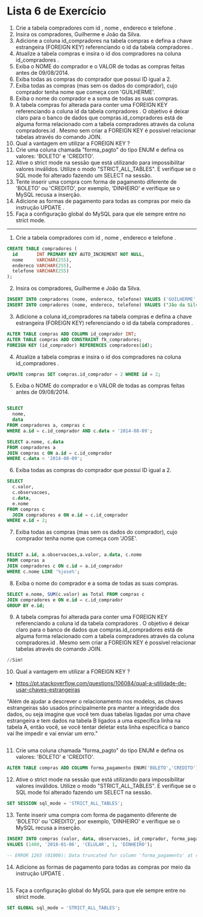 # Lista 6 de Exercício

1. Crie a tabela compradores com id , nome , endereco e telefone .
2. Insira os compradores, Guilherme e João da Silva.
3. Adicione a coluna id_compradores na tabela compras e defina a chave estrangeira (FOREIGN KEY) referenciando o id da tabela compradores .
4. Atualize a tabela compras e insira o id dos compradores na coluna id_compradores .
5. Exiba o NOME do comprador e o VALOR de todas as compras feitas antes de 09/08/2014.
6. Exiba todas as compras do comprador que possui ID igual a 2.
7. Exiba todas as compras (mas sem os dados do comprador), cujo comprador tenha nome que começa com 'GUILHERME'.
8. Exiba o nome do comprador e a soma de todas as suas compras.
9. A tabela compras foi alterada para conter uma FOREIGN KEY referenciando a coluna id da tabela compradores . O objetivo é deixar claro para o banco de dados que compras.id_compradores está de alguma forma relacionado com a tabela compradores através da coluna compradores.id . Mesmo sem criar a FOREIGN KEY é possível relacionar tabelas através do comando JOIN.
10. Qual a vantagem em utilizar a FOREIGN KEY ?
11. Crie uma coluna chamada "forma_pagto" do tipo ENUM e defina os valores: 'BOLETO' e 'CREDITO'.
12. Ative o strict mode na sessão que está utilizando para impossibilitar valores inválidos. Utilize o modo "STRICT_ALL_TABLES". E verifique se o SQL mode foi alterado fazendo um SELECT na sessão.
13. Tente inserir uma compra com forma de pagamento diferente de 'BOLETO' ou 'CREDITO', por exemplo, 'DINHEIRO' e verifique se o MySQL recusa a inserção.
14. Adicione as formas de pagamento para todas as compras por meio da instrução UPDATE .
15. Faça a configuração global do MySQL para que ele sempre entre no strict mode.

---

1. Crie a tabela compradores com id , nome , endereco e telefone .

```sql
CREATE TABLE compradores (
  id       INT PRIMARY KEY AUTO_INCREMENT NOT NULL,
  nome     VARCHAR(255),
  endereco VARCHAR(255),
  telefone VARCHAR(255)
);

```

2. Insira os compradores, Guilherme e João da Silva.

```sql
INSERT INTO compradores (nome, endereco, telefone) VALUES ('GUILHERME', 'Rua tal tal tal', '91887722');
INSERT INTO compradores (nome, endereco, telefone) VALUES ("Jão da Silva", 'Rua almirante tal', '81882233');

```

3. Adicione a coluna id_compradores na tabela compras e defina a chave estrangeira (FOREIGN KEY) referenciando o id da tabela compradores .

```sql
ALTER TABLE compras ADD COLUMN id_comprador INT;
ALTER TABLE compras ADD CONSTRAINT fk_compradores;
FOREIGN KEY (id_comprador) REFERENCES compradores(id);
```

4. Atualize a tabela compras e insira o id dos compradores na coluna id_compradores .

```sql
UPDATE compras SET compras.id_comprador = 2 WHERE id = 2;
```

5. Exiba o NOME do comprador e o VALOR de todas as compras feitas antes de 09/08/2014.

```sql

SELECT
  nome,
  data
FROM compradores a, compras c
WHERE a.id = c.id_comprador AND c.data < '2014-08-09';

SELECT a.nome, c.data
FROM compradores a
JOIN compras c ON a.id = c.id_comprador
WHERE c.data < '2014-08-09';

```

6. Exiba todas as compras do comprador que possui ID igual a 2.

```sql
SELECT
  c.valor,
  c.observacoes,
  c.data,
  e.nome
FROM compras c
  JOIN compradores e ON e.id = c.id_comprador
WHERE e.id = 2;
```

7. Exiba todas as compras (mas sem os dados do comprador), cujo comprador tenha nome que começa com 'JOSE'.

```sql

SELECT a.id, a.observacoes,a.valor, a.data, c.nome
FROM compras a
JOIN compradores c ON c.id = a.id_comprador
WHERE c.nome LIKE '%jose%';
```

8. Exiba o nome do comprador e a soma de todas as suas compras.

```sql
SELECT e.nome, SUM(c.valor) as Total FROM compras c
JOIN compradores e ON e.id = c.id_comprador
GROUP BY e.id;
```

9. A tabela compras foi alterada para conter uma FOREIGN KEY referenciando a coluna id da tabela compradores . O objetivo é deixar claro para o banco de dados que compras.id_compradores está de alguma forma relacionado com a tabela compradores através da coluna compradores.id . Mesmo sem criar a FOREIGN KEY é possível relacionar tabelas através do comando JOIN.

```sql
//Sim!  
```

10. Qual a vantagem em utilizar a FOREIGN KEY ?

- https://pt.stackoverflow.com/questions/106084/qual-a-utilidade-de-usar-chaves-estrangeiras

"Além de ajudar a descrever o relacionamento nos modelos, as chaves estrangeiras são usados principalmente pra manter a integridade dos dados, ou seja imagine que você tem duas tabelas ligadas por uma chave estrangeira e tem dados na tabela B ligados a uma especifica linha na tabela A, então você, se você tentar deletar esta linha especifica o banco vai lhe impedir e vai enviar um erro."

```sql

```
11. Crie uma coluna chamada "forma_pagto" do tipo ENUM e defina os valores: 'BOLETO' e 'CREDITO'.

```sql
ALTER TABLE compras ADD COLUMN forma_pagamento ENUM('BOLETO','CREDITO');
```

12. Ative o strict mode na sessão que está utilizando para impossibilitar valores inválidos. Utilize o modo "STRICT_ALL_TABLES". E verifique se o SQL mode foi alterado fazendo um SELECT na sessão.

```sql
SET SESSION sql_mode = 'STRICT_ALL_TABLES';
```

13. Tente inserir uma compra com forma de pagamento diferente de 'BOLETO' ou 'CREDITO', por exemplo, 'DINHEIRO' e verifique se o MySQL recusa a inserção.

```sql
INSERT INTO compras (valor, data, observacoes, id_comprador, forma_pagamento)
VALUES (1400, '2018-01-06', 'CELULAR', 1, 'DINHEIRO');

-- ERROR 1265 (01000): Data truncated for column 'forma_pagamento' at row 1
```

14. Adicione as formas de pagamento para todas as compras por meio da instrução UPDATE .

```sql
```

15. Faça a configuração global do MySQL para que ele sempre entre no strict mode.

```sql
SET GLOBAL sql_mode = 'STRICT_ALL_TABLES';
```
